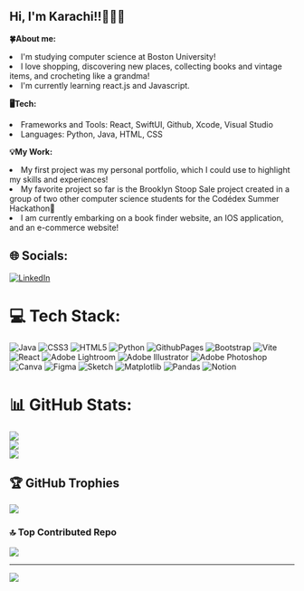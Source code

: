 


<h2><strong>Hi, I'm Karachi!!🧚🏾‍♂️</strong></h2>


<b>🍀About me:</b>
<li>I'm studying computer science at Boston University!</li>
<li>I love shopping, discovering new places, collecting books and vintage items, and crocheting like a grandma!</li>
<li>I'm currently learning react.js and Javascript.</li>
 <p>     </p>
 
<b>🖥️Tech:</b>
<li>Frameworks and Tools: React, SwiftUI, Github, Xcode, Visual Studio</li>
<li>Languages: Python, Java, HTML, CSS</li>
<p>    </p>

<b>💡My Work:</b>
<li>My first project was my personal portfolio, which I could use to highlight my skills and experiences!</li>
<li>My favorite project so far is the Brooklyn Stoop Sale project created in a group of two other computer science students for the Codédex Summer Hackathon🔌</li>
<li>I am currently embarking on a book finder website, an IOS application, and an e-commerce website!</li>



## 🌐 Socials:
[![LinkedIn](https://img.shields.io/badge/LinkedIn-%230077B5.svg?logo=linkedin&logoColor=white)](https://linkedin.com/in/linkedin.com/in/karachi-onwuanibe) 

# 💻 Tech Stack:
![Java](https://img.shields.io/badge/java-%23ED8B00.svg?style=for-the-badge&logo=openjdk&logoColor=white) ![CSS3](https://img.shields.io/badge/css3-%231572B6.svg?style=for-the-badge&logo=css3&logoColor=white) ![HTML5](https://img.shields.io/badge/html5-%23E34F26.svg?style=for-the-badge&logo=html5&logoColor=white) ![Python](https://img.shields.io/badge/python-3670A0?style=for-the-badge&logo=python&logoColor=ffdd54) ![GithubPages](https://img.shields.io/badge/github%20pages-121013?style=for-the-badge&logo=github&logoColor=white) ![Bootstrap](https://img.shields.io/badge/bootstrap-%238511FA.svg?style=for-the-badge&logo=bootstrap&logoColor=white) ![Vite](https://img.shields.io/badge/vite-%23646CFF.svg?style=for-the-badge&logo=vite&logoColor=white) ![React](https://img.shields.io/badge/react-%2320232a.svg?style=for-the-badge&logo=react&logoColor=%2361DAFB) ![Adobe Lightroom](https://img.shields.io/badge/Adobe%20Lightroom-31A8FF.svg?style=for-the-badge&logo=Adobe%20Lightroom&logoColor=white) ![Adobe Illustrator](https://img.shields.io/badge/adobe%20illustrator-%23FF9A00.svg?style=for-the-badge&logo=adobe%20illustrator&logoColor=white) ![Adobe Photoshop](https://img.shields.io/badge/adobe%20photoshop-%2331A8FF.svg?style=for-the-badge&logo=adobe%20photoshop&logoColor=white) ![Canva](https://img.shields.io/badge/Canva-%2300C4CC.svg?style=for-the-badge&logo=Canva&logoColor=white) ![Figma](https://img.shields.io/badge/figma-%23F24E1E.svg?style=for-the-badge&logo=figma&logoColor=white) ![Sketch](https://img.shields.io/badge/Sketch-FFB387?style=for-the-badge&logo=sketch&logoColor=black) ![Matplotlib](https://img.shields.io/badge/Matplotlib-%23ffffff.svg?style=for-the-badge&logo=Matplotlib&logoColor=black) ![Pandas](https://img.shields.io/badge/pandas-%23150458.svg?style=for-the-badge&logo=pandas&logoColor=white) ![Notion](https://img.shields.io/badge/Notion-%23000000.svg?style=for-the-badge&logo=notion&logoColor=white)
# 📊 GitHub Stats:
![](https://github-readme-stats.vercel.app/api?username=karachi01&theme=radical&hide_border=false&include_all_commits=false&count_private=false)<br/>
![](https://github-readme-streak-stats.herokuapp.com/?user=karachi01&theme=radical&hide_border=false)<br/>
![](https://github-readme-stats.vercel.app/api/top-langs/?username=karachi01&theme=radical&hide_border=false&include_all_commits=false&count_private=false&layout=compact)

## 🏆 GitHub Trophies
![](https://github-profile-trophy.vercel.app/?username=karachi01&theme=radical&no-frame=false&no-bg=true&margin-w=4)

### 🔝 Top Contributed Repo
![](https://github-contributor-stats.vercel.app/api?username=karachi01&limit=5&theme=dark&combine_all_yearly_contributions=true)

---
[![](https://visitcount.itsvg.in/api?id=karachi01&icon=0&color=0)](https://visitcount.itsvg.in)

<!-- Proudly created with GPRM ( https://gprm.itsvg.in ) -->
